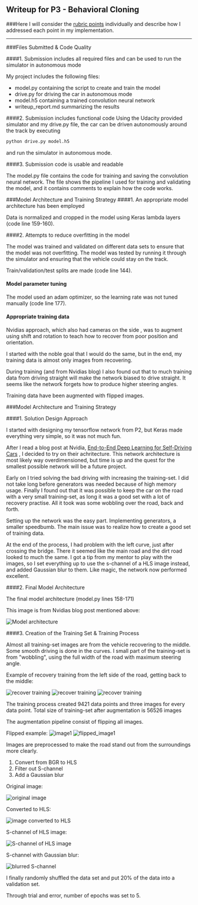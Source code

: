 [//]: # (Image References)

[model_visual]: ./examples/cnn-architecture-768x1095.png "Model Visualization"
[right_image]: ./examples/right_image.jpg "Right camera image"
[rec_image3]: ./examples/rec_image1.jpg "Recovery Image"
[rec_image1]: ./examples/rec_image2.jpg "Recovery Image"
[rec_image2]: ./examples/rec_image3.jpg "Recovery Image"
[center_image]: ./examples/center_image.jpg "Center Image"
[flipped_right_image]: ./examples/flipped_right_image.jpg "Flipped Image"

[orig_image]: ./examples/origin.jpg "Original image"
[hls_image]: ./examples/hls.jpg "HLS image"
[s_channel]: ./examples/s_channel.jpg "S-channel"
[gaussian_blurred]: ./examples/gaussian.jpg "Gaussian blurred S-channel"

## Writeup for P3 - Behavioral Cloning
###Here I will consider the [rubric points](https://review.udacity.com/#!/rubrics/432/view) individually and describe how I addressed each point in my implementation.  

---
###Files Submitted & Code Quality

####1. Submission includes all required files and can be used to run the simulator in autonomous mode

My project includes the following files:
* model.py containing the script to create and train the model
* drive.py for driving the car in autonomous mode
* model.h5 containing a trained convolution neural network 
* writeup_report.md summarizing the results

####2. Submission includes functional code
Using the Udacity provided simulator and my drive.py file, the car can be driven autonomously around the track by executing 
```sh
python drive.py model.h5
```
and run the simulator in autonomous mode.  

####3. Submission code is usable and readable

The model.py file contains the code for training and saving the convolution neural network. The file shows the pipeline I used for training and validating the model, and it contains comments to explain how the code works.

###Model Architecture and Training Strategy
####1. An appropriate model architecture has been employed

Data is normalized and cropped in the model using Keras lambda layers (code line 159-160).


####2. Attempts to reduce overfitting in the model

The model was trained and validated on different data sets to ensure that the model was not overfitting. The model was tested by running it through the simulator and ensuring that the vehicle could stay on the track.

Train/validation/test splits are made (code line 144).

#### Model parameter tuning

The model used an adam optimizer, so the learning rate was not tuned manually (code line 177).

#### Appropriate training data
Nvidias approach, which also had cameras on the side , was to augment using shift and rotation to teach how to recover from poor position and orientation.

I started with the noble goal that I would do the same, but in the end, my training data is almost only images from recovering.

During training (and from Nvidias blog) I also found out that to much training data from driving straight will make the network biased to drive straight. It seems like the network forgets how to produce higher steering angles.

Training data have been augmented with flipped images. 

###Model Architecture and Training Strategy

####1. Solution Design Approach

I started with designing my tensorflow network from P2, but Keras made everything very simple, so it was not much fun.

After I read a blog post at Nvidia, [End-to-End Deep Learning for Self-Driving Cars](https://devblogs.nvidia.com/parallelforall/deep-learning-self-driving-cars/) , I decided to try on their achritecture. This network architecture is most likely way overdimensioned, but time is up and the quest for the smallest possible network will be a future project.

Early on I tried solving the bad driving with increasing the training-set. I did not take long before generators was needed because of high memory usage.
Finally I found out that it was possible to keep the car on the road with a very small training-set, as long it was a good set with a lot of recovery practise. All it took was some wobbling over the road, back and forth.

Setting up the network was the easy part. Implementing generators, a smaller speedbumb. The main issue was to realize how to create a good set of training data.

At the end of the process, I had problem with the left curve, just after crossing the bridge. There it seemed like the main road and the dirt road looked to much the same. I got a tip from my mentor to play with the images, so I set everything up to use the s-channel of a HLS image instead, and added Gaussian blur to them. Like magic, the network now performed excellent.

####2. Final Model Architecture

The final model architecture (model.py lines 158-171)

This image is from Nvidias blog post mentioned above:

![Model architecture][model_visual]

####3. Creation of the Training Set & Training Process

Almost all training-set images are from the vehicle recovering to the middle. Some smooth driving is done in the curves. I small part of the training-set is from "wobbling", using the full width of the road with maximum steering angle.

Example of recovery training from the left side of the road, getting back to the middle:

![recover training][rec_image1]
![recover training][rec_image2]
![recover training][rec_image3]

The training process created 9421 data points and three images for every data point.
Total size of training-set after augmentation is 56526 images

The augmentation pipeline consist of flipping all images.

Flipped example:
![image1][right_image]
![flipped_image1][flipped_right_image]


Images are preprocessed to make the road stand out from the surroundings more clearly.

1. Convert from BGR to HLS
2. Filter out S-channel
3. Add a Gaussian blur

Original image:

![original image][orig_image]

Converted to HLS:

![image converted to HLS][hls_image]

S-channel of HLS image:

![S-channel of HLS image][s_channel]

S-channel with Gaussian blur:

![blurred S-channel][gaussian_blurred]


I finally randomly shuffled the data set and put 20% of the data into a validation set. 

Through trial and error, number of epochs was set to 5.
